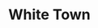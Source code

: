 ---
title: "White Town"
summary: "Stage name of British-Indian singer and musician , best known for his 1997 hit song ."
image: "white-town.jpg"
---